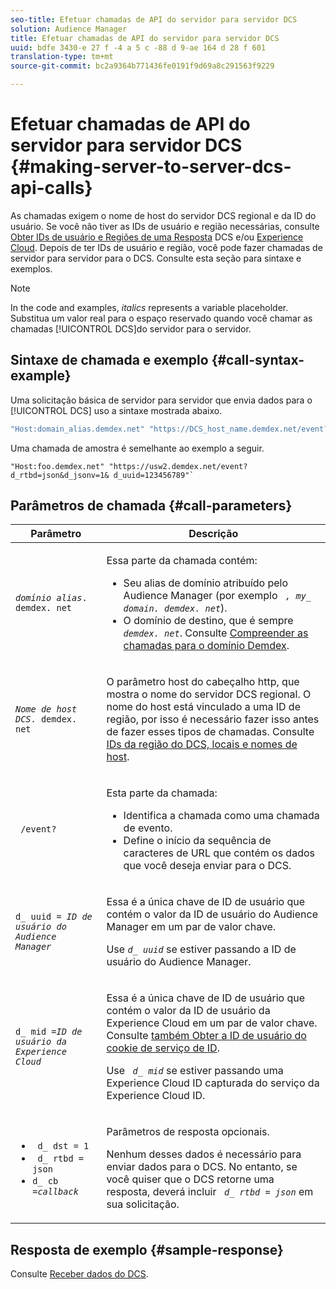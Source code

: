```yaml
---
seo-title: Efetuar chamadas de API do servidor para servidor DCS
solution: Audience Manager
title: Efetuar chamadas de API do servidor para servidor DCS
uuid: bdfe 3430-e 27 f -4 a 5 c -88 d 9-ae 164 d 28 f 601
translation-type: tm+mt
source-git-commit: bc2a9364b771436fe0191f9d69a8c291563f9229

---
```



# Efetuar chamadas de API do servidor para servidor DCS {#making-server-to-server-dcs-api-calls}

As chamadas exigem o nome de host do servidor DCS regional e da ID do usuário. Se você não tiver as IDs de usuário e região necessárias, consulte [Obter IDs de usuário e Regiões de uma Resposta](/help/using/api/dcs-intro/dcs-s2s/dcs-aam-ids.md) DCS e/ou [Experience Cloud](/help/using/api/dcs-intro/dcs-s2s/dcs-mcid-ids.md). Depois de ter IDs de usuário e região, você pode fazer chamadas de servidor para servidor para o DCS. Consulte esta seção para sintaxe e exemplos.

>[!NOTE]
>
>In the code and examples, *italics* represents a variable placeholder. Substitua um valor real para o espaço reservado quando você chamar as chamadas [!UICONTROL DCS]do servidor para o servidor.

## Sintaxe de chamada e exemplo {#call-syntax-example}

Uma solicitação básica de servidor para servidor que envia dados para o [!UICONTROL DCS] uso a sintaxe mostrada abaixo.

```js
"Host:domain_alias.demdex.net" "https://DCS_host_name.demdex.net/event?d_rtbd=json&d_jsonv=1&d_uuid=userID
```

Uma chamada de amostra é semelhante ao exemplo a seguir.

```
"Host:foo.demdex.net" "https://usw2.demdex.net/event?d_rtbd=json&d_jsonv=1& d_uuid=123456789"`
```

## Parâmetros de chamada {#call-parameters}

<table id="table_3AF4466009B64F0C9CBE7904A4096E0C"> 
 <thead> 
  <tr> 
   <th colname="col1" class="entry"> Parâmetro </th> 
   <th colname="col2" class="entry"> Descrição </th> 
  </tr> 
 </thead>
 <tbody> 
  <tr> 
   <td colname="col1"> <p><code><i>domínio alias</i>. demdex. net</code> </p> </td> 
   <td colname="col2"> <p>Essa parte da chamada contém: </p> <p> 
     <ul id="ul_3EDA9C7BA6794D06BCB07A75A9BD2372"> 
      <li id="li_74624CA78D6F4536A8164AE1FA1DECB9">Seu alias de domínio atribuído pelo <span class="keyword"> Audience Manager</span> (por exemplo <i><code> , my_ domain. demdex. net</code></i>). </li> 
      <li id="li_08ABE91CA247403AA480B3FB4BEF83BA">O domínio de destino, que é sempre <i><code> demdex. net</code></i>. Consulte <a href="../../../reference/demdex-calls.md">Compreender as chamadas para o domínio Demdex</a>. </li> 
     </ul> </p> </td> 
  </tr> 
  <tr> 
   <td colname="col1"> <p><code><i>Nome de host DCS</i>. demdex. net</code> </p> </td> 
   <td colname="col2"> <p>O parâmetro host do cabeçalho http, que mostra o nome do servidor <span class="wintitle"> DCS</span> regional. O nome do host está vinculado a uma ID de região, por isso é necessário fazer isso antes de fazer esses tipos de chamadas. Consulte <a href="../../../api/dcs-intro/dcs-api-reference/dcs-regions.md">IDs da região do DCS, locais e nomes de host</a>. </p> </td> 
  </tr> 
  <tr> 
   <td colname="col1"> <p><code> /event?</code> </p> </td> 
   <td colname="col2"> <p>Esta parte da chamada: </p> <p> 
     <ul id="ul_6332444A305A4F12A7CBE471CA508516"> 
      <li id="li_1C5C111B2B0E4621B3FC0C20D6516041">Identifica a chamada como uma chamada de evento. </li> 
      <li id="li_DBCE9B1C70604A629ECD7AC0A9052198">Define o início da sequência de caracteres de URL que contém os dados que você deseja enviar para o DCS. </li> 
     </ul> </p> </td> 
  </tr> 
  <tr> 
   <td colname="col1"> <p><code>d_ uuid = <i>ID de usuário do Audience Manager</i></code> </p> </td> 
   <td colname="col2"> <p>Essa é a única chave de ID de usuário que contém o valor da ID de usuário <span class="keyword"> do Audience Manager</span> em um par de valor chave. </p> <p>Use <code><i>d_ uuid</i></code> se estiver passando a <span class="keyword"> ID</span> de usuário do Audience Manager. </p> </td>
  </tr> 
  <tr> 
   <td colname="col1"> <p><code>d_ mid =<i>ID de usuário da Experience Cloud</i></code> </p> </td> 
   <td colname="col2"> <p>Essa é a única chave de ID de usuário que contém o valor da ID de usuário <span class="keyword"> da Experience Cloud</span> em um par de valor chave. Consulte <a href="../../../api/dcs-intro/dcs-s2s/dcs-mcid-ids.md#get-user-ids-from-service-cookie"> também Obter a ID de usuário do cookie de serviço de ID</a>. </p> <p>Use <i><code> d_ mid</code></i> se estiver passando uma <span class="keyword"> Experience Cloud</span> ID capturada do serviço <span class="keyword"> da Experience Cloud</span> ID. </p> </td> 
  </tr> 
  <tr> 
   <td colname="col1"> <p> 
     <ul id="ul_36E2C1A0538D4D2C94DFC1335720A524"> 
      <li id="li_8902EED431CE4F0189A94868FA52DB1F"><code> d_ dst = 1</code> </li> 
      <li id="li_4B6B29499D444E31808DE0A9AA0442D0"><code> d_ rtbd = json</code> </li> 
      <li id="li_3430CD0438604B83BE6437E6EC480816"><code>d_ cb =<i>callback</i></code> </li> 
     </ul> </p> </td> 
   <td colname="col2"> <p>Parâmetros de resposta opcionais. </p> <p> Nenhum desses dados é necessário para enviar dados para <span class="wintitle"> o DCS</span>. No entanto, se você quiser que <span class="wintitle"> o DCS</span> retorne uma resposta, deverá incluir <i><code> d_ rtbd = json</code></i> em sua solicitação. </p> </td> 
  </tr> 
 </tbody> 
</table>

## Resposta de exemplo {#sample-response}

Consulte [Receber dados do DCS](../../../api/dcs-intro/dcs-event-calls/dcs-url-receive.md).
